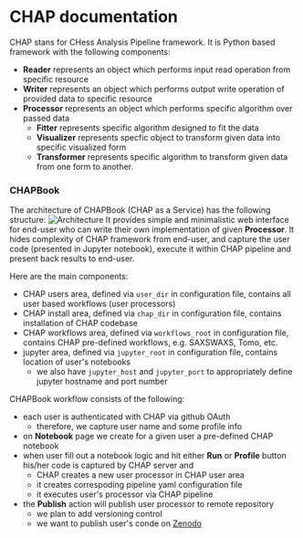 # CHAP documentation
CHAP stans for CHess Analysis Pipeline framework. It is Python based
framework with the following components:
- **Reader** represents an object which performs input read operation
from specific resource
- **Writer** represents an object which performs output write operation
of provided data to specific resource
- **Processor** represents an object which performs specific algorithm
over passed data
  - **Fitter** represents specific algorithm designed to fit the data
  - **Visualizer** represents specfic object to transform given
  data into specific visualized form
  - **Transformer** represents specific algorithm to transform given
  data from one form to another.

### CHAPBook
The architecture of CHAPBook (CHAP as a Service) has the following structure:
![Architecture](/images/CHAPaas_architecture.png)
It provides simple and minimalistic web interface for end-user
who can write their own implementation of given **Processor**.
It hides complexity of CHAP framework from end-user, and capture
the user code (presented in Jupyter notebook), execute it within
CHAP pipeline and present back results to end-user.

Here are the main components:
- CHAP users area, defined via `user_dir` in configuration file, contains
all user based workflows (user processors)
- CHAP install area, defined via `chap_dir` in configuration file, contains
installation of CHAP codebase
- CHAP workflows area, defined via `workflows_root` in configuration file,
  contains CHAP pre-defined workflows, e.g. SAXSWAXS, Tomo, etc.
- jupyter area, defined via `jupyter_root` in configuration file, contains
location of user's notebooks
  - we also have `jupyter_host` and `jupyter_port` to appropriately define
  jupyter hostname and port number

CHAPBook workflow consists of the following:
- each user is authenticated with CHAP via github OAuth
  - therefore, we capture user name and some profile info
- on **Notebook** page we create for a given user a pre-defined CHAP notebook
- when user fill out a notebook logic and hit either **Run** or **Profile**
  button his/her code is captured by CHAP server and
  - CHAP creates a new user processor in CHAP user area
  - it creates correspoding pipeline yaml configuration file
  - it executes user's processor via CHAP pipeline
- the **Publish** action will publish user processor to remote repository
  - we plan to add versioning control
  - we want to publish user's conde on [Zenodo](https://zenodo.org/)
